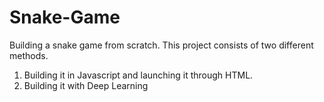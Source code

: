 # Snake-Game
Building a snake game from scratch. 
This project consists of two different methods.
1. Building it in Javascript and launching it through HTML.
2. Building it with Deep Learning
